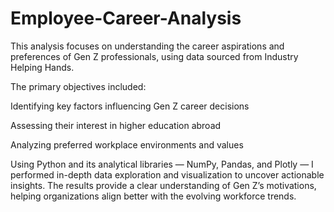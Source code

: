 # Employee-Career-Analysis
This analysis focuses on understanding the career aspirations and preferences of Gen Z professionals, using data sourced from Industry Helping Hands.

The primary objectives included:

Identifying key factors influencing Gen Z career decisions

Assessing their interest in higher education abroad

Analyzing preferred workplace environments and values

Using Python and its analytical libraries — NumPy, Pandas, and Plotly — I performed in-depth data exploration and visualization to uncover actionable insights. The results provide a clear understanding of Gen Z’s motivations, helping organizations align better with the evolving workforce trends.
